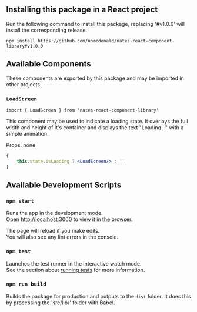 ## Installing this package in a React project

Run the following command to install this package, replacing '#v1.0.0' will install the corresponding release.

```
npm install https://github.com/nnmcdonald/nates-react-component-library#v1.0.0
```

## Available Components

These components are exported by this package and may be imported in other projects.

### `LoadScreen`
```
import { LoadScreen } from 'nates-react-component-library'
```

This component may be used to indicate a loading state. It overlays the full width and height of it's container and displays the text "Loading..." with a simple animation.

Props: none

```jsx
{
    this.state.isLoading ? <LoadScreen/> : ''
}
```

## Available Development Scripts

### `npm start`

Runs the app in the development mode.\
Open [http://localhost:3000](http://localhost:3000) to view it in the browser.

The page will reload if you make edits.\
You will also see any lint errors in the console.

### `npm test`

Launches the test runner in the interactive watch mode.\
See the section about [running tests](https://facebook.github.io/create-react-app/docs/running-tests) for more information.

### `npm run build`

Builds the package for production and outputs to the `dist` folder. It does this by processing the 'src/lib/' folder with Babel.
